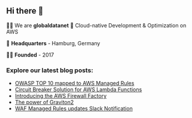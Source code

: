 <script type="text/javascript" src="/logo.js" onload="logo()" ></script>
## Hi there 👋

🙋‍♀️ We are **globaldatanet** 💜 Cloud-native Development & Optimization on AWS

🌈 **Headquarters** - Hamburg, Germany

👩‍💻 **Founded** - 2017

### Explore our latest blog posts:

<!--START_SECTION:techblog-->
* [OWASP TOP 10 mapped to AWS Managed Rules](https:&#x2F;&#x2F;globaldatanet.com&#x2F;tech-blog&#x2F;owasp-top-10-mapped-to-aws-managed-rules)
* [Circuit Breaker Solution for AWS Lambda Functions](https:&#x2F;&#x2F;globaldatanet.com&#x2F;tech-blog&#x2F;circuit-breaker-solution-for-aws-lambda-functions)
* [Introducing the AWS Firewall Factory ](https:&#x2F;&#x2F;globaldatanet.com&#x2F;tech-blog&#x2F;introducing-the-aws-firewall-factory-)
* [The power of Graviton2](https:&#x2F;&#x2F;globaldatanet.com&#x2F;tech-blog&#x2F;the-power-of-graviton2)
* [WAF Managed Rules updates Slack Notification](https:&#x2F;&#x2F;globaldatanet.com&#x2F;tech-blog&#x2F;waf-managed-rules-updates-slack-notification)
<!--END_SECTION:techblog-->
